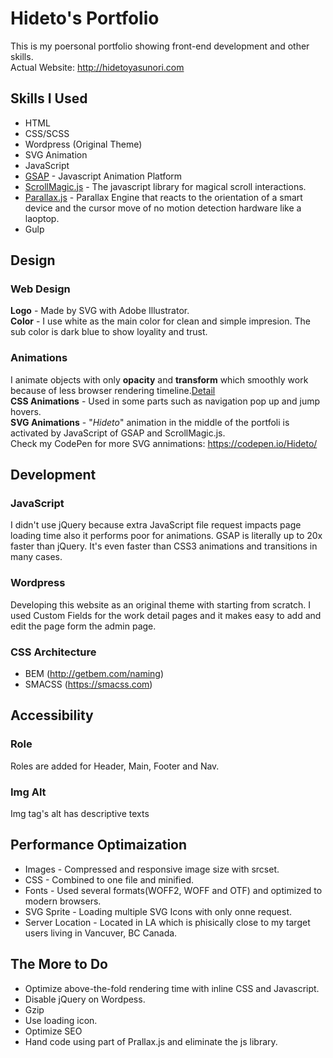 # Hideto's Portfolio
This is my poersonal portfolio showing front-end development and other skills.  
Actual Website: http://hidetoyasunori.com  

## Skills I Used
* HTML
* CSS/SCSS
* Wordpress (Original Theme)
* SVG Animation
* JavaScript
* [GSAP](https://greensock.com/gsap) - Javascript Animation Platform
* [ScrollMagic.js](http://scrollmagic.io/) - The javascript library for magical scroll interactions.
* [Parallax.js](https://github.com/wagerfield/parallax) - Parallax Engine that reacts to the orientation of a smart device and the cursor move of no motion detection hardware like a laoptop.
* Gulp

## Design
### Web Design
**Logo** - Made by SVG with Adobe Illustrator.  
**Color** - I use white as the main color for clean and simple impresion. The sub color is dark blue to show loyality and trust.

### Animations
I animate objects with only **opacity** and **transform** which smoothly work because of less browser rendering timeline.[Detail](https://developers.google.com/web/fundamentals/performance/rendering/)  
**CSS Animations** - Used in some parts such as navigation pop up and jump hovers.   
**SVG Animations** - "_Hideto_" animation in the middle of the portfoli is activated by JavaScript of GSAP and ScrollMagic.js.   
Check my CodePen for more SVG annimations:  https://codepen.io/Hideto/

## Development
### JavaScript
I didn't use jQuery because extra JavaScript file request impacts page loading time also it performs poor for animations.
GSAP is literally up to 20x faster than jQuery. It's even faster than CSS3 animations and transitions in many cases.  

### Wordpress
Developing this website as an original theme with starting from scratch.  I used Custom Fields for the work detail pages and it makes easy to add and edit the page form the admin page.

### CSS Architecture
* BEM (http://getbem.com/naming)
* SMACSS (https://smacss.com)

## Accessibility
### Role
Roles are added for Header, Main, Footer and Nav.
### Img Alt
Img tag's alt has descriptive texts

## Performance Optimaization
* Images - Compressed and responsive image size with srcset.
* CSS - Combined to one file and minified.
* Fonts - Used several formats(WOFF2, WOFF and OTF) and optimized to modern browsers.
* SVG Sprite - Loading multiple SVG Icons with only onne request.
* Server Location - Located in LA which is phisically close to my target users living in Vancuver, BC Canada.

## The More to Do
* Optimize above-the-fold rendering time with inline CSS and Javascript.
* Disable jQuery on Wordpess.
* Gzip
* Use loading icon.
* Optimize SEO
* Hand code using part of Prallax.js and eliminate the js library.